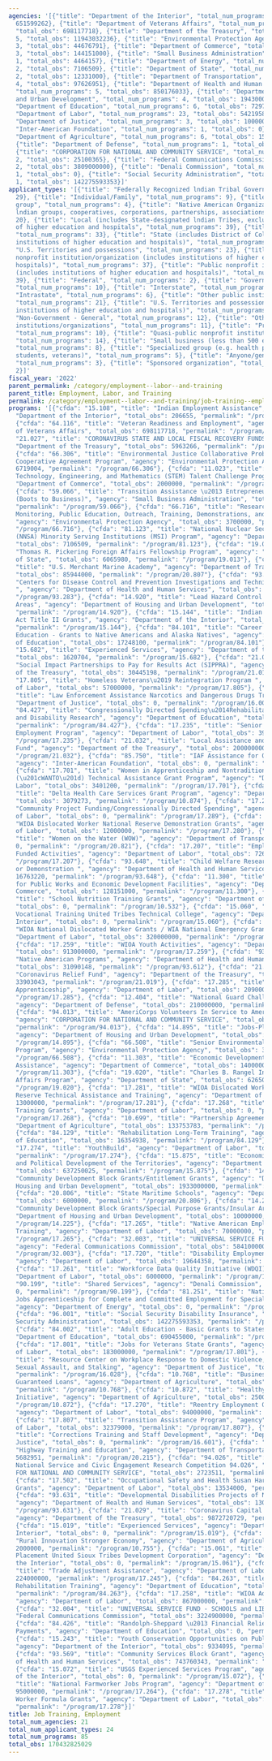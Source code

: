 ```yaml
---
agencies: '[{"title": "Department of the Interior", "total_num_programs": 9, "total_obs":
  651599262}, {"title": "Department of Veterans Affairs", "total_num_programs": 1,
  "total_obs": 698117718}, {"title": "Department of the Treasury", "total_num_programs":
  5, "total_obs": 11943032236}, {"title": "Environmental Protection Agency", "total_num_programs":
  3, "total_obs": 44676791}, {"title": "Department of Commerce", "total_num_programs":
  3, "total_obs": 144151000}, {"title": "Small Business Administration", "total_num_programs":
  1, "total_obs": 4464157}, {"title": "Department of Energy", "total_num_programs":
  2, "total_obs": 7106509}, {"title": "Department of State", "total_num_programs":
  2, "total_obs": 12331000}, {"title": "Department of Transportation", "total_num_programs":
  4, "total_obs": 97626951}, {"title": "Department of Health and Human Services",
  "total_num_programs": 5, "total_obs": 850176033}, {"title": "Department of Housing
  and Urban Development", "total_num_programs": 4, "total_obs": 1943000000}, {"title":
  "Department of Education", "total_num_programs": 6, "total_obs": 729774750}, {"title":
  "Department of Labor", "total_num_programs": 23, "total_obs": 5421958558}, {"title":
  "Department of Justice", "total_num_programs": 3, "total_obs": 1000000}, {"title":
  "Inter-American Foundation", "total_num_programs": 1, "total_obs": 0}, {"title":
  "Department of Agriculture", "total_num_programs": 6, "total_obs": 1564116346},
  {"title": "Department of Defense", "total_num_programs": 1, "total_obs": 210000000},
  {"title": "CORPORATION FOR NATIONAL AND COMMUNITY SERVICE", "total_num_programs":
  2, "total_obs": 25100365}, {"title": "Federal Communications Commission", "total_num_programs":
  2, "total_obs": 3809000000}, {"title": "Denali Commission", "total_num_programs":
  1, "total_obs": 0}, {"title": "Social Security Administration", "total_num_programs":
  1, "total_obs": 142275593353}]'
applicant_types: '[{"title": "Federally Recognized lndian Tribal Governments", "total_num_programs":
  29}, {"title": "Individual/Family", "total_num_programs": 9}, {"title": "Minority
  group", "total_num_programs": 4}, {"title": "Native American Organizations (includes
  lndian groups, cooperatives, corporations, partnerships, associations)", "total_num_programs":
  20}, {"title": "Local (includes State-designated lndian Tribes, excludes institutions
  of higher education and hospitals", "total_num_programs": 39}, {"title": "State",
  "total_num_programs": 33}, {"title": "State (includes District of Columbia, public
  institutions of higher education and hospitals)", "total_num_programs": 28}, {"title":
  "U.S. Territories and possessions", "total_num_programs": 23}, {"title": "Private
  nonprofit institution/organization (includes institutions of higher education and
  hospitals)", "total_num_programs": 37}, {"title": "Public nonprofit institution/organization
  (includes institutions of higher education and hospitals)", "total_num_programs":
  39}, {"title": "Federal", "total_num_programs": 2}, {"title": "Government - General",
  "total_num_programs": 10}, {"title": "Interstate", "total_num_programs": 6}, {"title":
  "Intrastate", "total_num_programs": 6}, {"title": "Other public institution/organization",
  "total_num_programs": 21}, {"title": "U.S. Territories and possessions (includes
  institutions of higher education and hospitals)", "total_num_programs": 16}, {"title":
  "Non-Government - General", "total_num_programs": 12}, {"title": "Other private
  institutions/organizations", "total_num_programs": 11}, {"title": "Profit organization",
  "total_num_programs": 10}, {"title": "Quasi-public nonprofit institution/organization",
  "total_num_programs": 14}, {"title": "Small business (less than 500 employees)",
  "total_num_programs": 8}, {"title": "Specialized group (e.g. health professionals,
  students, veterans)", "total_num_programs": 5}, {"title": "Anyone/general public",
  "total_num_programs": 3}, {"title": "Sponsored organization", "total_num_programs":
  2}]'
fiscal_year: '2022'
parent_permalink: /category/employment--labor--and-training
parent_title: Employment, Labor, and Training
permalink: /category/employment--labor--and-training/job-training--employment
programs: '[{"cfda": "15.108", "title": "Indian Employment Assistance", "agency":
  "Department of the Interior", "total_obs": 206655, "permalink": "/program/15.108"},
  {"cfda": "64.116", "title": "Veteran Readiness and Employment", "agency": "Department
  of Veterans Affairs", "total_obs": 698117718, "permalink": "/program/64.116"}, {"cfda":
  "21.027", "title": "CORONAVIRUS STATE AND LOCAL FISCAL RECOVERY FUNDS", "agency":
  "Department of the Treasury", "total_obs": 5963266, "permalink": "/program/21.027"},
  {"cfda": "66.306", "title": "Environmental Justice Collaborative Problem-Solving
  Cooperative Agreement Program", "agency": "Environmental Protection Agency", "total_obs":
  6719004, "permalink": "/program/66.306"}, {"cfda": "11.023", "title": "Science,
  Technology, Engineering, and Mathematics (STEM) Talent Challenge Program", "agency":
  "Department of Commerce", "total_obs": 2000000, "permalink": "/program/11.023"},
  {"cfda": "59.066", "title": "Transition Assistance \u2013 Entrepreneurship Track
  (Boots to Business)", "agency": "Small Business Administration", "total_obs": 4464157,
  "permalink": "/program/59.066"}, {"cfda": "66.716", "title": "Research, Development,
  Monitoring, Public Education, Outreach, Training, Demonstrations, and Studies ",
  "agency": "Environmental Protection Agency", "total_obs": 3700000, "permalink":
  "/program/66.716"}, {"cfda": "81.123", "title": "National Nuclear Security Administration
  (NNSA) Minority Serving Institutions (MSI) Program", "agency": "Department of Energy",
  "total_obs": 7106509, "permalink": "/program/81.123"}, {"cfda": "19.013", "title":
  "Thomas R. Pickering Foreign Affairs Fellowship Program", "agency": "Department
  of State", "total_obs": 6065980, "permalink": "/program/19.013"}, {"cfda": "20.807",
  "title": "U.S. Merchant Marine Academy", "agency": "Department of Transportation",
  "total_obs": 85944000, "permalink": "/program/20.807"}, {"cfda": "93.283", "title":
  "Centers for Disease Control and Prevention Investigations and Technical Assistance
  ", "agency": "Department of Health and Human Services", "total_obs": 45562322, "permalink":
  "/program/93.283"}, {"cfda": "14.920", "title": "Lead Hazard Control for High Risk
  Areas", "agency": "Department of Housing and Urban Development", "total_obs": 0,
  "permalink": "/program/14.920"}, {"cfda": "15.144", "title": "Indian Child Welfare
  Act Title II Grants", "agency": "Department of the Interior", "total_obs": 3187783,
  "permalink": "/program/15.144"}, {"cfda": "84.101", "title": "Career and Technical
  Education - Grants to Native Americans and Alaska Natives", "agency": "Department
  of Education", "total_obs": 17248100, "permalink": "/program/84.101"}, {"cfda":
  "15.682", "title": "Experienced Services", "agency": "Department of the Interior",
  "total_obs": 1620704, "permalink": "/program/15.682"}, {"cfda": "21.017", "title":
  "Social Impact Partnerships to Pay for Results Act (SIPPRA)", "agency": "Department
  of the Treasury", "total_obs": 30445198, "permalink": "/program/21.017"}, {"cfda":
  "17.805", "title": "Homeless Veterans\u2019 Reintegration Program ", "agency": "Department
  of Labor", "total_obs": 57000000, "permalink": "/program/17.805"}, {"cfda": "16.004",
  "title": "Law Enforcement Assistance Narcotics and Dangerous Drugs Training", "agency":
  "Department of Justice", "total_obs": 0, "permalink": "/program/16.004"}, {"cfda":
  "84.427", "title": "Congressionally Directed Spending\u2014Rehabilitation Services
  and Disability Research", "agency": "Department of Education", "total_obs": 2325000,
  "permalink": "/program/84.427"}, {"cfda": "17.235", "title": "Senior Community Service
  Employment Program", "agency": "Department of Labor", "total_obs": 398000000, "permalink":
  "/program/17.235"}, {"cfda": "21.032", "title": "Local Assistance and Tribal Consistency
  Fund", "agency": "Department of the Treasury", "total_obs": 2000000000, "permalink":
  "/program/21.032"}, {"cfda": "85.750", "title": "IAF Assistance for Overseas Programs",
  "agency": "Inter-American Foundation", "total_obs": 0, "permalink": "/program/85.750"},
  {"cfda": "17.701", "title": "Women in Apprenticeship and Nontraditional Occupations
  (\u201cWANTO\u201d) Technical Assistance Grant Program", "agency": "Department of
  Labor", "total_obs": 3401200, "permalink": "/program/17.701"}, {"cfda": "10.874",
  "title": "Delta Health Care Services Grant Program", "agency": "Department of Agriculture",
  "total_obs": 3079273, "permalink": "/program/10.874"}, {"cfda": "17.289", "title":
  "Community Project Funding/Congressionally Directed Spending", "agency": "Department
  of Labor", "total_obs": 0, "permalink": "/program/17.289"}, {"cfda": "17.280", "title":
  "WIOA Dislocated Worker National Reserve Demonstration Grants", "agency": "Department
  of Labor", "total_obs": 12000000, "permalink": "/program/17.280"}, {"cfda": "20.821",
  "title": "Women on the Water (WOW)", "agency": "Department of Transportation", "total_obs":
  0, "permalink": "/program/20.821"}, {"cfda": "17.207", "title": "Employment Service/Wagner-Peyser
  Funded Activities", "agency": "Department of Labor", "total_obs": 726000000, "permalink":
  "/program/17.207"}, {"cfda": "93.648", "title": "Child Welfare Research Training
  or Demonstration ", "agency": "Department of Health and Human Services", "total_obs":
  16763220, "permalink": "/program/93.648"}, {"cfda": "11.300", "title": "Investments
  for Public Works and Economic Development Facilities", "agency": "Department of
  Commerce", "total_obs": 128151000, "permalink": "/program/11.300"}, {"cfda": "10.532",
  "title": "School Nutrition Training Grants", "agency": "Department of Agriculture",
  "total_obs": 0, "permalink": "/program/10.532"}, {"cfda": "15.060", "title": "Indian
  Vocational Training United Tribes Technical College", "agency": "Department of the
  Interior", "total_obs": 0, "permalink": "/program/15.060"}, {"cfda": "17.277", "title":
  "WIOA National Dislocated Worker Grants / WIA National Emergency Grants", "agency":
  "Department of Labor", "total_obs": 320000000, "permalink": "/program/17.277"},
  {"cfda": "17.259", "title": "WIOA Youth Activities", "agency": "Department of Labor",
  "total_obs": 913000000, "permalink": "/program/17.259"}, {"cfda": "93.612", "title":
  "Native American Programs", "agency": "Department of Health and Human Services",
  "total_obs": 31090148, "permalink": "/program/93.612"}, {"cfda": "21.019", "title":
  "Coronavirus Relief Fund", "agency": "Department of the Treasury", "total_obs":
  33903043, "permalink": "/program/21.019"}, {"cfda": "17.285", "title": "Registered
  Apprenticeship", "agency": "Department of Labor", "total_obs": 209000000, "permalink":
  "/program/17.285"}, {"cfda": "12.404", "title": "National Guard ChalleNGe Program",
  "agency": "Department of Defense", "total_obs": 210000000, "permalink": "/program/12.404"},
  {"cfda": "94.013", "title": "AmeriCorps Volunteers In Service to America 94.013",
  "agency": "CORPORATION FOR NATIONAL AND COMMUNITY SERVICE", "total_obs": 22376854,
  "permalink": "/program/94.013"}, {"cfda": "14.895", "title": "Jobs-Plus Pilot Initiative",
  "agency": "Department of Housing and Urban Development", "total_obs": 0, "permalink":
  "/program/14.895"}, {"cfda": "66.508", "title": "Senior Environmental Employment
  Program", "agency": "Environmental Protection Agency", "total_obs": 34257787, "permalink":
  "/program/66.508"}, {"cfda": "11.303", "title": "Economic Development Technical
  Assistance", "agency": "Department of Commerce", "total_obs": 14000000, "permalink":
  "/program/11.303"}, {"cfda": "19.020", "title": "Charles B. Rangel International
  Affairs Program", "agency": "Department of State", "total_obs": 6265020, "permalink":
  "/program/19.020"}, {"cfda": "17.281", "title": "WIOA Dislocated Worker National
  Reserve Technical Assistance and Training", "agency": "Department of Labor", "total_obs":
  13000000, "permalink": "/program/17.281"}, {"cfda": "17.268", "title": "H-1B Job
  Training Grants", "agency": "Department of Labor", "total_obs": 0, "permalink":
  "/program/17.268"}, {"cfda": "10.699", "title": "Partnership Agreements", "agency":
  "Department of Agriculture", "total_obs": 133753783, "permalink": "/program/10.699"},
  {"cfda": "84.129", "title": "Rehabilitation Long-Term Training", "agency": "Department
  of Education", "total_obs": 16354938, "permalink": "/program/84.129"}, {"cfda":
  "17.274", "title": "YouthBuild", "agency": "Department of Labor", "total_obs": 90000000,
  "permalink": "/program/17.274"}, {"cfda": "15.875", "title": "Economic, Social,
  and Political Development of the Territories", "agency": "Department of the Interior",
  "total_obs": 637250025, "permalink": "/program/15.875"}, {"cfda": "14.218", "title":
  "Community Development Block Grants/Entitlement Grants", "agency": "Department of
  Housing and Urban Development", "total_obs": 1933000000, "permalink": "/program/14.218"},
  {"cfda": "20.806", "title": "State Maritime Schools", "agency": "Department of Transportation",
  "total_obs": 6000000, "permalink": "/program/20.806"}, {"cfda": "14.225", "title":
  "Community Development Block Grants/Special Purpose Grants/Insular Areas", "agency":
  "Department of Housing and Urban Development", "total_obs": 10000000, "permalink":
  "/program/14.225"}, {"cfda": "17.265", "title": "Native American Employment and
  Training", "agency": "Department of Labor", "total_obs": 70000000, "permalink":
  "/program/17.265"}, {"cfda": "32.003", "title": "UNIVERSAL SERVICE FUND - LIFELINE",
  "agency": "Federal Communications Commission", "total_obs": 584100000, "permalink":
  "/program/32.003"}, {"cfda": "17.720", "title": "Disability Employment Policy Development",
  "agency": "Department of Labor", "total_obs": 19644358, "permalink": "/program/17.720"},
  {"cfda": "17.261", "title": "Workforce Data Quality Initiative (WDQI)", "agency":
  "Department of Labor", "total_obs": 6000000, "permalink": "/program/17.261"}, {"cfda":
  "90.199", "title": "Shared Services", "agency": "Denali Commission", "total_obs":
  0, "permalink": "/program/90.199"}, {"cfda": "81.251", "title": "National Laboratory
  Jobs Apprenticeship for Complete and Committed Employment for Specialized Skills",
  "agency": "Department of Energy", "total_obs": 0, "permalink": "/program/81.251"},
  {"cfda": "96.001", "title": "Social Security Disability Insurance", "agency": "Social
  Security Administration", "total_obs": 142275593353, "permalink": "/program/96.001"},
  {"cfda": "84.002", "title": "Adult Education - Basic Grants to States", "agency":
  "Department of Education", "total_obs": 690455000, "permalink": "/program/84.002"},
  {"cfda": "17.801", "title": "Jobs for Veterans State Grants", "agency": "Department
  of Labor", "total_obs": 183000000, "permalink": "/program/17.801"}, {"cfda": "16.028",
  "title": "Resource Center on Workplace Response to Domestic Violence, Dating Violence,
  Sexual Assault, and Stalking", "agency": "Department of Justice", "total_obs": 1000000,
  "permalink": "/program/16.028"}, {"cfda": "10.768", "title": "Business and Industry
  Guaranteed Loans", "agency": "Department of Agriculture", "total_obs": 1400283290,
  "permalink": "/program/10.768"}, {"cfda": "10.872", "title": "Healthy Food Financing
  Initiative", "agency": "Department of Agriculture", "total_obs": 25000000, "permalink":
  "/program/10.872"}, {"cfda": "17.270", "title": "Reentry Employment Opportunities",
  "agency": "Department of Labor", "total_obs": 94000000, "permalink": "/program/17.270"},
  {"cfda": "17.807", "title": "Transition Assistance Program", "agency": "Department
  of Labor", "total_obs": 32379000, "permalink": "/program/17.807"}, {"cfda": "16.601",
  "title": "Corrections Training and Staff Development", "agency": "Department of
  Justice", "total_obs": 0, "permalink": "/program/16.601"}, {"cfda": "20.215", "title":
  "Highway Training and Education", "agency": "Department of Transportation", "total_obs":
  5682951, "permalink": "/program/20.215"}, {"cfda": "94.026", "title": "AmeriCorps
  National Service and Civic Engagement Research Competition 94.026", "agency": "CORPORATION
  FOR NATIONAL AND COMMUNITY SERVICE", "total_obs": 2723511, "permalink": "/program/94.026"},
  {"cfda": "17.502", "title": "Occupational Safety and Health Susan Harwood Training
  Grants", "agency": "Department of Labor", "total_obs": 13534000, "permalink": "/program/17.502"},
  {"cfda": "93.631", "title": "Developmental Disabilities Projects of National Significance",
  "agency": "Department of Health and Human Services", "total_obs": 13000000, "permalink":
  "/program/93.631"}, {"cfda": "21.029", "title": "Coronavirus Capital Projects Fund",
  "agency": "Department of the Treasury", "total_obs": 9872720729, "permalink": "/program/21.029"},
  {"cfda": "15.019", "title": "Experienced Services", "agency": "Department of the
  Interior", "total_obs": 0, "permalink": "/program/15.019"}, {"cfda": "10.755", "title":
  "Rural Innovation Stronger Economy", "agency": "Department of Agriculture", "total_obs":
  2000000, "permalink": "/program/10.755"}, {"cfda": "15.061", "title": "Indian Job
  Placement United Sioux Tribes Development Corporation", "agency": "Department of
  the Interior", "total_obs": 0, "permalink": "/program/15.061"}, {"cfda": "17.245",
  "title": "Trade Adjustment Assistance", "agency": "Department of Labor", "total_obs":
  224000000, "permalink": "/program/17.245"}, {"cfda": "84.263", "title": "Innovative
  Rehabilitation Training", "agency": "Department of Education", "total_obs": 3391712,
  "permalink": "/program/84.263"}, {"cfda": "17.258", "title": "WIOA Adult Program",
  "agency": "Department of Labor", "total_obs": 867000000, "permalink": "/program/17.258"},
  {"cfda": "32.004", "title": "UNIVERSAL SERVICE FUND - SCHOOLS and LIBRARIES", "agency":
  "Federal Communications Commission", "total_obs": 3224900000, "permalink": "/program/32.004"},
  {"cfda": "84.426", "title": "Randolph-Sheppard \u2013 Financial Relief and Restoration
  Payments", "agency": "Department of Education", "total_obs": 0, "permalink": "/program/84.426"},
  {"cfda": "15.243", "title": "Youth Conservation Opportunities on Public Lands",
  "agency": "Department of the Interior", "total_obs": 9334095, "permalink": "/program/15.243"},
  {"cfda": "93.569", "title": "Community Services Block Grant", "agency": "Department
  of Health and Human Services", "total_obs": 743760343, "permalink": "/program/93.569"},
  {"cfda": "15.072", "title": "USGS Experienced Services Program", "agency": "Department
  of the Interior", "total_obs": 0, "permalink": "/program/15.072"}, {"cfda": "17.264",
  "title": "National Farmworker Jobs Program", "agency": "Department of Labor", "total_obs":
  95000000, "permalink": "/program/17.264"}, {"cfda": "17.278", "title": "WIOA Dislocated
  Worker Formula Grants", "agency": "Department of Labor", "total_obs": 1076000000,
  "permalink": "/program/17.278"}]'
title: Job Training, Employment
total_num_agencies: 21
total_num_applicant_types: 24
total_num_programs: 85
total_obs: 170432825029
---
```

